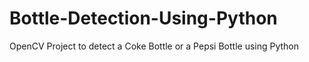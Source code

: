 # Bottle-Detection-Using-Python
OpenCV Project to detect a Coke Bottle or a Pepsi Bottle using Python
